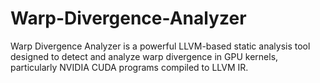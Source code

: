 # Warp-Divergence-Analyzer
Warp Divergence Analyzer is a powerful LLVM-based static analysis tool designed to detect and analyze warp divergence in GPU kernels, particularly NVIDIA CUDA programs compiled to LLVM IR.
